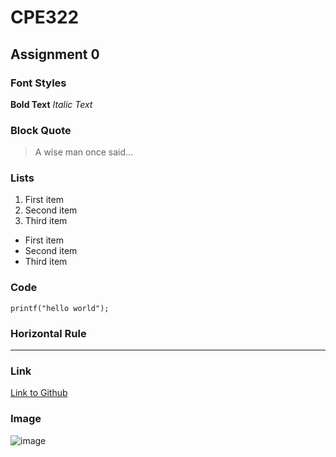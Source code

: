 # CPE322
## Assignment 0
### Font Styles
**Bold Text**
*Italic Text*
### Block Quote
>A wise man once said...
### Lists
1. First item
2. Second item
3. Third item
- First item
- Second item
- Third item
### Code
`printf("hello world");`
### Horizontal Rule
---
### Link
[Link to Github](https://www.example.com](https://github.com/smGarc/CPE322/)https://github.com/smGarc/CPE322/)
### Image
![image](https://upload.wikimedia.org/wikipedia/en/4/40/Stranger_in_a_Strange_Land_Cover.jpg)
